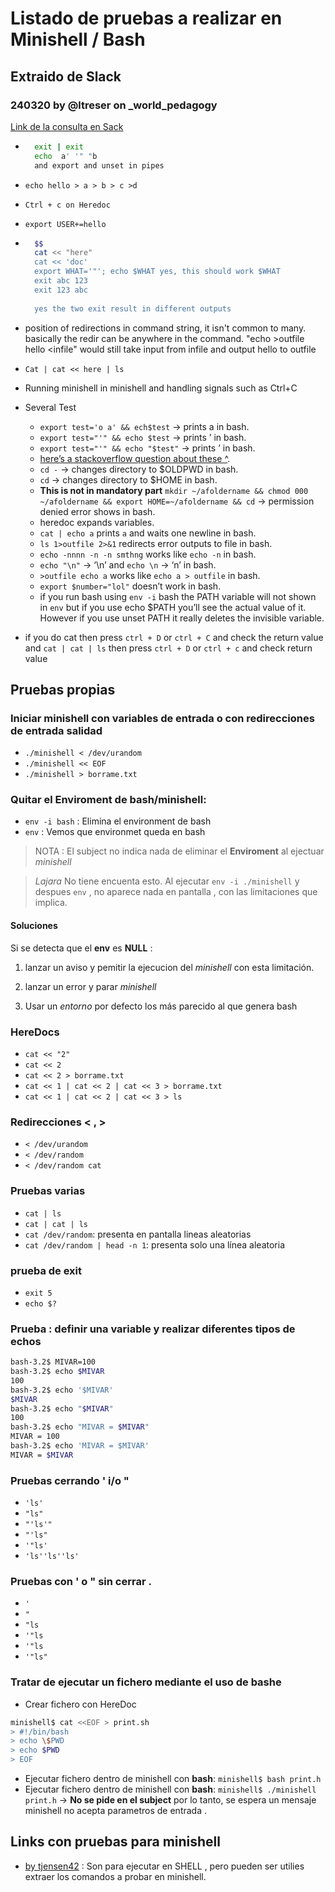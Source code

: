 # Listado de pruebas a realizar en Minishell / Bash

## Extraido de Slack

### 240320 by @ltreser on _world_pedagogy 

[Link de la consulta en Sack](https://app.slack.com/client/T039P7U66/CN9RHKQHW)

- ```sh
	exit | exit
	echo  a' '" "b
	and export and unset in pipes
  ```

- `echo hello > a > b > c >d`

- `Ctrl + c on Heredoc`

- `export USER+=hello`

- ```sh
	$$
	cat << "here"
	cat << 'doc'
	export WHAT='"'; echo $WHAT yes, this should work $WHAT
	exit abc 123
	exit 123 abc
	
	yes the two exit result in different outputs
  ```
- position of redirections in command string, it isn't common to many. basically the redir can be anywhere in the command. "echo >outfile hello <infile" would still take input from infile and output hello to outfile

- `Cat | cat << here | ls`

- Running minishell in minishell and handling signals such as Ctrl+C

- Several Test 
	- `export test='o a' && ech$test`  -> prints a in bash.
	- `export test="'" && echo $test` -> prints ’ in bash.
	- `export test="'" && echo "$test"` -> prints ’ in bash.
	- [here’s a stackoverflow question about these ^](https://stackoverflow.com/questions/77717294/which-runs-first-in-bash-lexer-or-expander).
	- `cd -`  -> changes directory to $OLDPWD in bash.
	- `cd`  -> changes directory to $HOME in bash.
	- **This is not in mandatory part** `mkdir ~/afoldername && chmod 000 ~/afoldername && export HOME=~/afoldername && cd`  -> permission denied error shows in bash.
	- heredoc expands variables.
	- `cat | echo a`  prints `a` and waits one newline in bash.
	- `ls 1>outfile 2>&1`  redirects error outputs to file in bash.
	- `echo -nnnn -n -n smthng`  works like `echo -n` in bash.
	- `echo "\n"`  -> ‘\n’  and `echo \n`  -> ‘n’ in bash.
	- `>outfile echo a` works like `echo a > outfile` in bash.
	- `export $number="lol"`  doesn’t work in bash.
	- if you run bash using `env -i` bash the PATH variable will not shown in `env` but if you use echo $PATH  you’ll see the actual value of it. However if you use unset PATH it really deletes the invisible variable.

- if you do cat then press `ctrl + D`  or `ctrl + C`  and check the return value and `cat | cat | ls` then press `ctrl + D` or `ctrl + c` and check return value

## Pruebas propias 

### Iniciar minishell con variables de entrada o con redirecciones de entrada salidad

- `./minishell < /dev/urandom`
- `./minishell << EOF`
- `./minishell > borrame.txt`

### Quitar el Enviroment de bash/minishell:

- `env -i bash` :   Elimina el environment de bash
- `env`	: Vemos que environmet queda en bash

> NOTA : El subject no indica nada de eliminar el **Enviroment** al ejectuar *minishell*

> *Lajara* No tiene encuenta esto. Al ejecutar `env -i ./minishell` y despues `env` , no aparece nada en pantalla , con las limitaciones que implica.

#### Soluciones

Si se detecta que el **env** es **NULL** :

1. lanzar un aviso y pemitir la ejecucion del *minishell* con esta limitación.

2. lanzar un error y parar *minishell*

3. Usar un *entorno* por defecto los más parecido al que genera bash

### HereDocs

- `cat << "2"`
- `cat << 2`
- `cat << 2 > borrame.txt`
- `cat << 1 | cat << 2 | cat << 3 > borrame.txt`
- `cat << 1 | cat << 2 | cat << 3 > ls`

### Redirecciones < ,  >

- `< /dev/urandom`
- `< /dev/random`
- `< /dev/random cat`

### Pruebas varias

- `cat | ls`
- `cat | cat | ls`
- `cat /dev/random`: presenta en pantalla lineas aleatorias
- `cat /dev/random | head -n 1`:  presenta solo una línea aleatoria

### prueba de exit
	
- `exit 5`
- `echo $?`

### Prueba : definir una variable y realizar diferentes tipos de echos

```sh
bash-3.2$ MIVAR=100
bash-3.2$ echo $MIVAR
100
bash-3.2$ echo '$MIVAR'
$MIVAR
bash-3.2$ echo "$MIVAR"
100
bash-3.2$ echo "MIVAR = $MIVAR"
MIVAR = 100
bash-3.2$ echo 'MIVAR = $MIVAR'
MIVAR = $MIVAR
```

### Pruebas cerrando ' i/o "

- `'ls'`
- `"ls"`
- `"'ls'"`
- `"'ls"`
- `'"ls'`
- `'ls''ls''ls'`

### Pruebas con ' o " sin cerrar .

- `'`
- `"`
- `"ls`
- `'"ls`
- `'"ls`
- `'"ls"`

### Tratar de ejecutar un fichero mediante el uso de bashe 

- Crear fichero con HereDoc

```sh
minishell$ cat <<EOF > print.sh
> #!/bin/bash
> echo \$PWD
> echo $PWD
> EOF
```

- Ejecutar fichero dentro de minishell con **bash**: `minishell$ bash print.h`
- Ejecutar fichero dentro de minishell con **bash**: `minishell$ ./minishell  print.h` -> **No se pide en el subject** por lo tanto, se espera un mensaje minishell no acepta parametros de entrada .


## Links con pruebas para minishell

- [by tjensen42](https://github.com/tjensen42/42-minishell) : Son para ejecutar en SHELL , pero pueden ser utilies extraer los comandos a probar en minishell.
